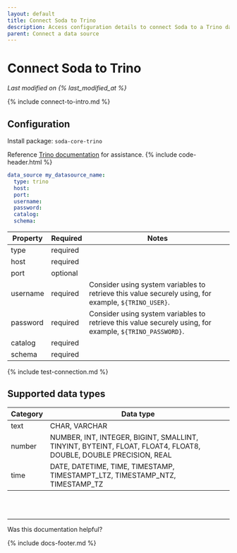 ```yaml
---
layout: default
title: Connect Soda to Trino
description: Access configuration details to connect Soda to a Trino data source.
parent: Connect a data source
---
```


# Connect Soda to Trino
*Last modified on {% last_modified_at %}*

{% include connect-to-intro.md %}

## Configuration

Install package: `soda-core-trino`

Reference <a href="https://trino.io/docs/current/overview/concepts.html#" target="_blank">Trino documentation</a> for assistance.
{% include code-header.html %}
```yaml
data_source my_datasource_name:
  type: trino
  host: 
  port: 
  username: 
  password: 
  catalog: 
  schema: 
```

| Property | Required | Notes |
| -------- | -------- | ----- |
| type     | required |       |
| host     | required |       |
| port     | optional |       |
| username | required | Consider using system variables to retrieve this value securely using, for example, `${TRINO_USER}`. |
| password | required | Consider using system variables to retrieve this value securely using, for example, `${TRINO_PASSWORD}`. |
| catalog  | required |       |
| schema   | required |       |


{% include test-connection.md %}


## Supported data types

| Category | Data type                                                                                                       |
| -------- | --------------------------------------------------------------------------------------------------------------- |
| text     | CHAR, VARCHAR                                                                          |
| number   | NUMBER, INT, INTEGER, BIGINT, SMALLINT, TINYINT, BYTEINT, FLOAT, FLOAT4, FLOAT8, DOUBLE, DOUBLE PRECISION, REAL |
| time     | DATE, DATETIME, TIME, TIMESTAMP, TIMESTAMPT_LTZ, TIMESTAMP_NTZ, TIMESTAMP_TZ                                    |


<br />
<br />

---

Was this documentation helpful?

<!-- LikeBtn.com BEGIN -->
<span class="likebtn-wrapper" data-theme="tick" data-i18n_like="Yes" data-ef_voting="grow" data-show_dislike_label="true" data-counter_zero_show="true" data-i18n_dislike="No"></span>
<script>(function(d,e,s){if(d.getElementById("likebtn_wjs"))return;a=d.createElement(e);m=d.getElementsByTagName(e)[0];a.async=1;a.id="likebtn_wjs";a.src=s;m.parentNode.insertBefore(a, m)})(document,"script","//w.likebtn.com/js/w/widget.js");</script>
<!-- LikeBtn.com END -->

{% include docs-footer.md %}